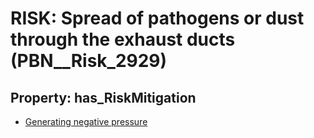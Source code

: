 # RISK: __Spread of pathogens or dust through the exhaust ducts__ (PBN__Risk_2929)

## Property: has_RiskMitigation

* [Generating negative pressure](PBN__Mitigation_1110)

